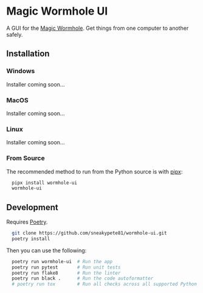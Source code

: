 # Magic Wormhole UI

A GUI for the [Magic Wormhole](https://github.com/warner/magic-wormhole/). Get things from one computer to another safely.

## Installation

### Windows
Installer coming soon...

### MacOS
Installer coming soon...

### Linux
Installer coming soon...

### From Source
The recommended method to run from the Python source is with [pipx](https://pipxproject.github.io/pipx/):
```sh
  pipx install wormhole-ui
  wormhole-ui
```

## Development

Requires [Poetry](https://poetry.eustace.io/).

```sh
  git clone https://github.com/sneakypete81/wormhole-ui.git
  poetry install
```

Then you can use the following:

```sh
  poetry run wormhole-ui  # Run the app
  poetry run pytest       # Run unit tests
  poetry run flake8       # Run the linter
  poetry run black .      # Run the code autoformatter
  # poetry run tox        # Run all checks across all supported Python versions (TODO)
```
